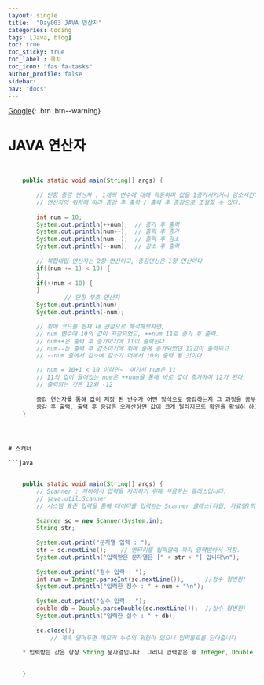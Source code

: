 ```yaml
---
layout: single
title:  "Day003 JAVA 연산자"
categories: Coding
tags: [Java, blog]
toc: true
toc_sticky: true
toc_label : 목차
toc_icon: "fas fa-tasks"
author_profile: false
sidebar:
nav: "docs"
---
```

[Google](https://google.com){: .btn .btn--warning}


# JAVA 연산자

```java


	public static void main(String[] args) {
		
		// 단항 증감 연산자 : 1개의 변수에 대해 작동하며 값을 1증가시키거나 감소시킨다
		// 연산자의 위치에 따라 증감 후 출력 / 출력 후 증감으로 조절할 수 있다.
		
		int num = 10;
		System.out.println(++num);	// 증가 후 출력
		System.out.println(num++);	// 출력 후 증가
		System.out.println(num--);	// 출력 후 감소
		System.out.println(--num);	// 감소 후 출력
		
		// 복합대입 연산자는 2항 연산이고, 증감연산은 1항 연산이다
		if((num += 1) < 10) {		
		}
		if(++num < 10) {	
		}
				// 단항 부호 연산자
		System.out.println(num);
		System.out.println(-num);

		// 위에 코드를 현재 내 관점으로 해석해보자면,
		// num 변수에 10의 값이 저장되었고, ++num 11로 증가 후 출력.
		// num++은 출력 후 증가이기에 11이 출력된다.
		// num--는 출력 후 감소이기에 위에 줄에 증가되었던 12값이 출력되고
		// --num 줄에서 감소에 감소가 더해서 10이 출력 될 것이다.

		// num = 10+1 < 10 이라면~  여기서 num은 11
		// 11의 값이 들어있는 num은 ++num을 통해 바로 값이 증가하여 12가 된다.
		// 출력되는 것은 12와 -12
		
		증감 연산자를 통해 값이 저장 된 변수가 어떤 방식으로 증감하는지 그 과정을 공부했습니다.
		증감 후 출력, 출력 후 증감은 오계산하면 값이 크게 달라지므로 확인을 확실히 하고 계산합니다.
	}




# 스캐너

```java


	public static void main(String[] args) {	
		// Scanner : 자바에서 입력을 처리하기 위해 사용하는 클래스입니다.
		// java.util.Scanner
		// 시스템 표준 입력을 통해 데이터를 입력받는 Scanner 클래스(타입, 자료형)의 객체
		
		Scanner sc = new Scanner(System.in);
		String str;
		
		System.out.print("문자열 입력 : ");
		str = sc.nextLine();	// 엔터키를 입력할때 까지 입력받아서 저장.
		System.out.println("입력받은 문자열은 [" + str + "] 입니다\n");
		
		System.out.print("정수 입력 : ");
		int num = Integer.parseInt(sc.nextLine());		//정수 형변환!
		System.out.println("입력한 정수 : " + num + "\n");
		
		System.out.print("실수 입력 : ");
		double db = Double.parseDouble(sc.nextLine());	//실수 형변환!
		System.out.println("입력한 실수 : " + db);
		
		sc.close();	
			// 계속 열어두면 메모리 누수의 위험이 있으니 입력통로를 닫아줍니다
	
	* 입력받는 값은 항상 String 문자열입니다. 그러니 입력받은 후 Integer, Double 등 형변환을 거쳐 사용하여야 합니다.

	
	}
